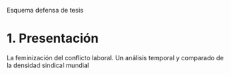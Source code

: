 Esquema defensa de tesis

# 1. Presentación
La feminización del conflicto laboral. Un análisis temporal y comparado de la densidad sindical mundial

